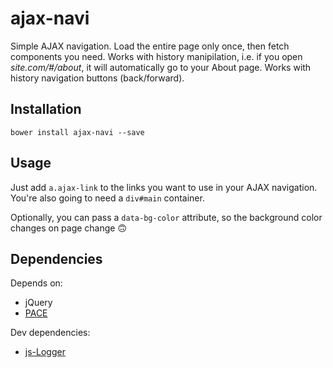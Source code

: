 # ajax-navi
Simple AJAX navigation. Load the entire page only once, then fetch components you need. Works with history manipilation, i.e. if you open _site.com/#/about_, it will automatically go to your About page. Works with history navigation buttons (back/forward).

## Installation
```
bower install ajax-navi --save
```

## Usage
Just add `a.ajax-link` to the links you want to use in your AJAX navigation. You're also going to need a `div#main` container.

Optionally, you can pass a `data-bg-color` attribute, so the background color changes on page change 🙃 

## Dependencies
Depends on:
- jQuery
- [PACE](http://github.hubspot.com/pace/docs/welcome/)

Dev dependencies:
- [js-Logger](https://github.com/jonnyreeves/js-logger)
